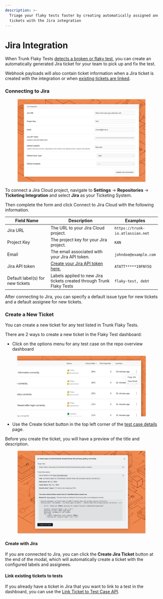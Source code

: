 ```yaml
---
description: >-
  Triage your flaky tests faster by creating automatically assigned and labeled
  tickets with the Jira integration
---
```


# Jira Integration

When Trunk Flaky Tests [detects a broken or flaky test](../detection.md), you can create an automatically generated Jira ticket for your team to pick up and fix the test.

Webhook payloads will also contain ticket information when a Jira ticket is created with the integration or when [existing tickets are linked](jira-integration.md#link-existing-tickets-to-tests).

### Connecting to Jira

<figure><picture><source srcset="../../.gitbook/assets/jira-connect-form-dark.png" media="(prefers-color-scheme: dark)"><img src="../../.gitbook/assets/jira-connect-form-light.png" alt=""></picture><figcaption></figcaption></figure>

To connect a Jira Cloud project, navigate to **Settings** -> **Repositories** -> **Ticketing Integration** and select **Jira** as your Ticketing System.

Then complete the form and click Connect to Jira Cloud with the following information.

<table data-full-width="false"><thead><tr><th width="176">Field Name</th><th width="266">Description</th><th>Examples</th></tr></thead><tbody><tr><td>Jira URL</td><td>The URL to your Jira Cloud project.</td><td><code>https://trunk-io.atlassian.net</code></td></tr><tr><td>Project Key</td><td>The project key for your Jira project.</td><td><code>KAN</code></td></tr><tr><td>Email</td><td>The email associated with your Jira API token.</td><td><code>johndoe@example.com</code></td></tr><tr><td>Jira API token</td><td><a href="https://id.atlassian.com/manage-profile/security/api-tokens">Create your Jira API token here.</a></td><td><code>ATATT*****19FNY5Q</code></td></tr><tr><td>Default label(s) for new tickets</td><td>Labels applied to new Jira tickets created through Trunk Flaky Tests</td><td><code>flaky-test, debt</code></td></tr></tbody></table>

After connecting to Jira, you can specify a default issue type for new tickets and a default assignee for new tickets.&#x20;

### Create a New Ticket

You can create a new ticket for any test listed in Trunk Flaky Tests.&#x20;

There are 2 ways to create a new ticket in the Flaky Test dashboard:

* Click on the options menu for any test case on the repo overview dashboard

<figure><picture><source srcset="../../.gitbook/assets/create-ticket-button-dark.png" media="(prefers-color-scheme: dark)"><img src="../../.gitbook/assets/create-ticket-button-light.png" alt=""></picture><figcaption></figcaption></figure>

* Use the Create ticket button in the top left corner of the [test case details](../detection.md#test-case-details) page.

Before you create the ticket, you will have a preview of the title and description.

<figure><picture><source srcset="../../.gitbook/assets/jira-ticket-creation-dark.png" media="(prefers-color-scheme: dark)"><img src="../../.gitbook/assets/jira-ticket-creation-light.png" alt=""></picture><figcaption></figcaption></figure>

#### Create with Jira

If you are connected to Jira, you can click the **Create Jira Ticket** button at the end of the modal, which will automatically create a ticket with the configured labels and assignees.

#### Link existing tickets to tests

If you already have a ticket in Jira that you want to link to a test in the dashboard, you can use the [Link Ticket to Test Case API](../../references/apis/flaky-tests.md#post-flaky-tests-link-ticket-to-test-case).
